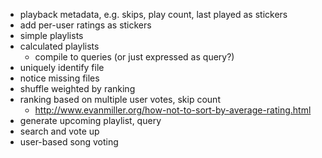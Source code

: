 * playback metadata, e.g. skips, play count, last played as stickers
* add per-user ratings as stickers
* simple playlists
* calculated playlists
	* compile to queries (or just expressed as query?)
* uniquely identify file
* notice missing files
* shuffle weighted by ranking
* ranking based on multiple user votes, skip count
	* http://www.evanmiller.org/how-not-to-sort-by-average-rating.html
* generate upcoming playlist, query
* search and vote up
* user-based song voting